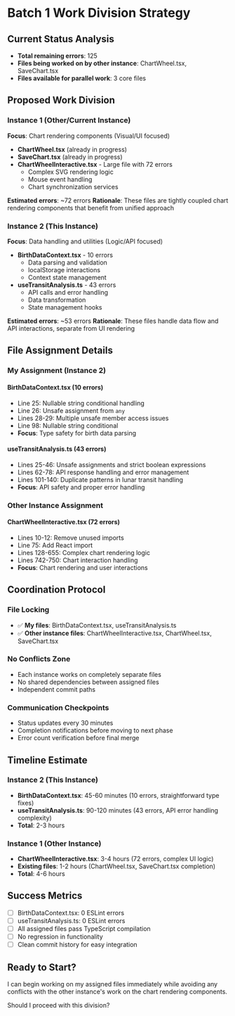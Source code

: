 # Batch 1 Work Division Strategy

## Current Status Analysis
- **Total remaining errors**: 125 
- **Files being worked on by other instance**: ChartWheel.tsx, SaveChart.tsx
- **Files available for parallel work**: 3 core files

## Proposed Work Division

### **Instance 1 (Other/Current Instance)**
**Focus**: Chart rendering components (Visual/UI focused)
- **ChartWheel.tsx** (already in progress)
- **SaveChart.tsx** (already in progress) 
- **ChartWheelInteractive.tsx** - Large file with 72 errors
  - Complex SVG rendering logic
  - Mouse event handling
  - Chart synchronization services

**Estimated errors**: ~72 errors
**Rationale**: These files are tightly coupled chart rendering components that benefit from unified approach

### **Instance 2 (This Instance)** 
**Focus**: Data handling and utilities (Logic/API focused)
- **BirthDataContext.tsx** - 10 errors
  - Data parsing and validation
  - localStorage interactions
  - Context state management
- **useTransitAnalysis.ts** - 43 errors  
  - API calls and error handling
  - Data transformation
  - State management hooks

**Estimated errors**: ~53 errors
**Rationale**: These files handle data flow and API interactions, separate from UI rendering

## File Assignment Details

### **My Assignment (Instance 2)**

#### BirthDataContext.tsx (10 errors)
- Line 25: Nullable string conditional handling
- Line 26: Unsafe assignment from `any`
- Lines 28-29: Multiple unsafe member access issues
- Line 98: Nullable string conditional
- **Focus**: Type safety for birth data parsing

#### useTransitAnalysis.ts (43 errors)
- Lines 25-46: Unsafe assignments and strict boolean expressions
- Lines 62-78: API response handling and error management
- Lines 101-140: Duplicate patterns in lunar transit handling
- **Focus**: API safety and proper error handling

### **Other Instance Assignment**

#### ChartWheelInteractive.tsx (72 errors)
- Lines 10-12: Remove unused imports
- Line 75: Add React import
- Lines 128-655: Complex chart rendering logic
- Lines 742-750: Chart interaction handling
- **Focus**: Chart rendering and user interactions

## Coordination Protocol

### **File Locking**
- ✅ **My files**: BirthDataContext.tsx, useTransitAnalysis.ts
- ✅ **Other instance files**: ChartWheelInteractive.tsx, ChartWheel.tsx, SaveChart.tsx

### **No Conflicts Zone**
- Each instance works on completely separate files
- No shared dependencies between assigned files
- Independent commit paths

### **Communication Checkpoints**
- Status updates every 30 minutes
- Completion notifications before moving to next phase
- Error count verification before final merge

## Timeline Estimate

### **Instance 2 (This Instance)**
- **BirthDataContext.tsx**: 45-60 minutes (10 errors, straightforward type fixes)
- **useTransitAnalysis.ts**: 90-120 minutes (43 errors, API error handling complexity)
- **Total**: 2-3 hours

### **Instance 1 (Other Instance)**  
- **ChartWheelInteractive.tsx**: 3-4 hours (72 errors, complex UI logic)
- **Existing files**: 1-2 hours (ChartWheel.tsx, SaveChart.tsx completion)
- **Total**: 4-6 hours

## Success Metrics
- [ ] BirthDataContext.tsx: 0 ESLint errors
- [ ] useTransitAnalysis.ts: 0 ESLint errors  
- [ ] All assigned files pass TypeScript compilation
- [ ] No regression in functionality
- [ ] Clean commit history for easy integration

## Ready to Start?
I can begin working on my assigned files immediately while avoiding any conflicts with the other instance's work on the chart rendering components.

Should I proceed with this division?
